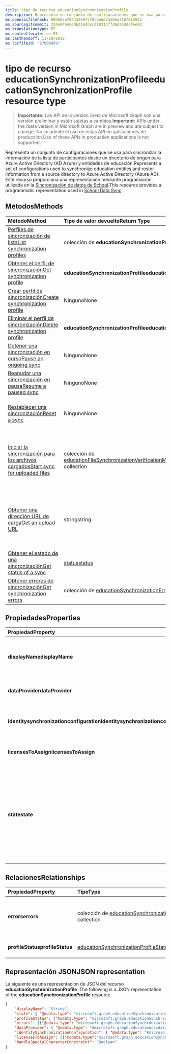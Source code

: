 ```yaml
---
title: tipo de recurso educationSynchronizationProfile
description: Representa un conjunto de configuraciones que se usa para sincronizar la información de la lista de participantes desde un directorio de origen para Azure Active Directory (AD Azure) y entidades de educación. Este recurso proporciona una representación mediante programación utilizada en la sincronización de datos de School.
ms.openlocfilehash: 89b605a7044526975f8caa6d7a1b6a716f012921
ms.sourcegitcommit: 334e84b4aed63162bcc31831cffd6d363dafee02
ms.translationtype: MT
ms.contentlocale: es-ES
ms.lasthandoff: 11/29/2018
ms.locfileid: "27090459"
---
```

# <a name="educationsynchronizationprofile-resource-type"></a><span data-ttu-id="59b9d-104">tipo de recurso educationSynchronizationProfile</span><span class="sxs-lookup"><span data-stu-id="59b9d-104">educationSynchronizationProfile resource type</span></span>

> <span data-ttu-id="59b9d-105">**Importante:** Las API de la versión /beta de Microsoft Graph son una versión preliminar y están sujetas a cambios.</span><span class="sxs-lookup"><span data-stu-id="59b9d-105">**Important:** APIs under the /beta version in Microsoft Graph are in preview and are subject to change.</span></span> <span data-ttu-id="59b9d-106">No se admite el uso de estas API en aplicaciones de producción.</span><span class="sxs-lookup"><span data-stu-id="59b9d-106">Use of these APIs in production applications is not supported.</span></span>

<span data-ttu-id="59b9d-107">Representa un conjunto de configuraciones que se usa para sincronizar la información de la lista de participantes desde un directorio de origen para Azure Active Directory (AD Azure) y entidades de educación.</span><span class="sxs-lookup"><span data-stu-id="59b9d-107">Represents a set of configurations used to synchronize education entities and roster information from a source directory to Azure Active Directory (Azure AD).</span></span> <span data-ttu-id="59b9d-108">Este recurso proporciona una representación mediante programación utilizada en la [Sincronización de datos de School](https://sds.microsoft.com).</span><span class="sxs-lookup"><span data-stu-id="59b9d-108">This resource provides a programmatic representation used in [School Data Sync](https://sds.microsoft.com).</span></span>

## <a name="methods"></a><span data-ttu-id="59b9d-109">Métodos</span><span class="sxs-lookup"><span data-stu-id="59b9d-109">Methods</span></span>

| <span data-ttu-id="59b9d-110">Método</span><span class="sxs-lookup"><span data-stu-id="59b9d-110">Method</span></span> | <span data-ttu-id="59b9d-111">Tipo de valor devuelto</span><span class="sxs-lookup"><span data-stu-id="59b9d-111">Return Type</span></span> | <span data-ttu-id="59b9d-112">Descripción</span><span class="sxs-lookup"><span data-stu-id="59b9d-112">Description</span></span> |
|:-|:-|:-|
| [<span data-ttu-id="59b9d-113">Perfiles de sincronización de lista</span><span class="sxs-lookup"><span data-stu-id="59b9d-113">List synchronization profiles</span></span>](../api/educationsynchronizationprofile-list.md) | <span data-ttu-id="59b9d-114">colección de **educationSynchronizationProfile**</span><span class="sxs-lookup"><span data-stu-id="59b9d-114">**educationSynchronizationProfile** collection</span></span> | <span data-ttu-id="59b9d-115">Obtener una lista de todos los perfiles de sincronización en el inquilino.</span><span class="sxs-lookup"><span data-stu-id="59b9d-115">Get a list of all the synchronization profiles in the tenant.</span></span> |
| [<span data-ttu-id="59b9d-116">Obtener el perfil de sincronización</span><span class="sxs-lookup"><span data-stu-id="59b9d-116">Get synchronization profile</span></span>](../api/educationsynchronizationprofile-get.md) | <span data-ttu-id="59b9d-117">**educationSynchronizationProfile**</span><span class="sxs-lookup"><span data-stu-id="59b9d-117">**educationSynchronizationProfile**</span></span> | <span data-ttu-id="59b9d-118">Recuperar un perfil específico especifica el identificador de perfil.</span><span class="sxs-lookup"><span data-stu-id="59b9d-118">Retrieve a specific profile given the profile identifier.</span></span> |
| [<span data-ttu-id="59b9d-119">Crear perfil de sincronización</span><span class="sxs-lookup"><span data-stu-id="59b9d-119">Create synchronization profile</span></span>](../api/educationsynchronizationprofile-post.md) | <span data-ttu-id="59b9d-120">Ninguno</span><span class="sxs-lookup"><span data-stu-id="59b9d-120">None</span></span> | <span data-ttu-id="59b9d-121">Crear un nuevo perfil de sincronización.</span><span class="sxs-lookup"><span data-stu-id="59b9d-121">Create a new synchronization profile.</span></span> |
| [<span data-ttu-id="59b9d-122">Eliminar el perfil de sincronización</span><span class="sxs-lookup"><span data-stu-id="59b9d-122">Delete synchronization profile</span></span>](../api/educationsynchronizationprofile-delete.md) | <span data-ttu-id="59b9d-123">**educationSynchronizationProfile**</span><span class="sxs-lookup"><span data-stu-id="59b9d-123">**educationSynchronizationProfile**</span></span> | <span data-ttu-id="59b9d-124">Eliminar un perfil específico especifica el identificador de perfil.</span><span class="sxs-lookup"><span data-stu-id="59b9d-124">Delete a specific profile given the profile identifier.</span></span> |
| [<span data-ttu-id="59b9d-125">Detener una sincronización en curso</span><span class="sxs-lookup"><span data-stu-id="59b9d-125">Pause an ongoing sync</span></span>](../api/educationsynchronizationprofile-pause.md) | <span data-ttu-id="59b9d-126">Ninguno</span><span class="sxs-lookup"><span data-stu-id="59b9d-126">None</span></span> | <span data-ttu-id="59b9d-127">Detener una sincronización en curso.</span><span class="sxs-lookup"><span data-stu-id="59b9d-127">Pause an ongoing synchronization.</span></span> |
| [<span data-ttu-id="59b9d-128">Reanudar una sincronización en pausa</span><span class="sxs-lookup"><span data-stu-id="59b9d-128">Resume a paused sync</span></span>](../api/educationsynchronizationprofile-resume.md) | <span data-ttu-id="59b9d-129">Ninguno</span><span class="sxs-lookup"><span data-stu-id="59b9d-129">None</span></span> | <span data-ttu-id="59b9d-130">Reanudar una sincronización en pausa.</span><span class="sxs-lookup"><span data-stu-id="59b9d-130">Resume a paused synchronization.</span></span> |
| [<span data-ttu-id="59b9d-131">Restablecer una sincronización</span><span class="sxs-lookup"><span data-stu-id="59b9d-131">Reset a sync</span></span>](../api/educationsynchronizationprofile-reset.md) | <span data-ttu-id="59b9d-132">Ninguno</span><span class="sxs-lookup"><span data-stu-id="59b9d-132">None</span></span> | <span data-ttu-id="59b9d-133">Restablecer el estado de los perfiles y reinicie la sincronización.</span><span class="sxs-lookup"><span data-stu-id="59b9d-133">Reset the state of the profile and restart synchronization.</span></span> |
| [<span data-ttu-id="59b9d-134">Iniciar la sincronización para los archivos cargados</span><span class="sxs-lookup"><span data-stu-id="59b9d-134">Start sync for uploaded files</span></span>](../api/educationsynchronizationprofile-start.md) | <span data-ttu-id="59b9d-135">colección de [educationFileSynchronizationVerificationMessage](educationfilesynchronizationverificationmessage.md)</span><span class="sxs-lookup"><span data-stu-id="59b9d-135">[educationFileSynchronizationVerificationMessage](educationfilesynchronizationverificationmessage.md) collection</span></span>| <span data-ttu-id="59b9d-136">Compruebe los archivos de origen que se cargan e iniciar la sincronización.</span><span class="sxs-lookup"><span data-stu-id="59b9d-136">Verify the uploaded source files and start synchronization.</span></span> <span data-ttu-id="59b9d-137">Sólo se aplica cuando el proveedor de datos es [educationCsvDataProvider](educationcsvdataprovider.md).</span><span class="sxs-lookup"><span data-stu-id="59b9d-137">Applies only when the data provider is [educationCsvDataProvider](educationcsvdataprovider.md).</span></span> |
| [<span data-ttu-id="59b9d-138">Obtener una dirección URL de carga</span><span class="sxs-lookup"><span data-stu-id="59b9d-138">Get an upload URL</span></span>](../api/educationsynchronizationprofile-uploadurl.md) | <span data-ttu-id="59b9d-139">string</span><span class="sxs-lookup"><span data-stu-id="59b9d-139">string</span></span> | <span data-ttu-id="59b9d-140">Devolver la dirección URL de corta duración para cargar los archivos de datos CSV.</span><span class="sxs-lookup"><span data-stu-id="59b9d-140">Return the short-lived URL to upload CSV data files.</span></span> <span data-ttu-id="59b9d-141">Sólo se aplica cuando el proveedor de datos es [educationCsvDataProvider](educationcsvdataprovider.md).</span><span class="sxs-lookup"><span data-stu-id="59b9d-141">Applies only when the data provider is [educationCsvDataProvider](educationcsvdataprovider.md).</span></span> |
| [<span data-ttu-id="59b9d-142">Obtener el estado de una sincronización</span><span class="sxs-lookup"><span data-stu-id="59b9d-142">Get status of a sync</span></span>](../api/educationsynchronizationprofilestatus-get.md) | [<span data-ttu-id="59b9d-143">status</span><span class="sxs-lookup"><span data-stu-id="59b9d-143">status</span></span>](educationsynchronizationprofilestatus.md) | <span data-ttu-id="59b9d-144">Devolver el estado de un perfil de sincronización específica.</span><span class="sxs-lookup"><span data-stu-id="59b9d-144">Return the status of a specific synchronization profile.</span></span> |
| [<span data-ttu-id="59b9d-145">Obtener errores de sincronización</span><span class="sxs-lookup"><span data-stu-id="59b9d-145">Get synchronization errors</span></span>](../api/educationsynchronizationerrors-get.md) | <span data-ttu-id="59b9d-146">colección de [educationSynchronizationError](educationsynchronizationerror.md)</span><span class="sxs-lookup"><span data-stu-id="59b9d-146">[educationSynchronizationError](educationsynchronizationerror.md) collection</span></span>| <span data-ttu-id="59b9d-147">Obtener todos los errores generados durante la sincronización.</span><span class="sxs-lookup"><span data-stu-id="59b9d-147">Get all the errors generated during synchronization.</span></span> |

## <a name="properties"></a><span data-ttu-id="59b9d-148">Propiedades</span><span class="sxs-lookup"><span data-stu-id="59b9d-148">Properties</span></span>

| <span data-ttu-id="59b9d-149">Propiedad</span><span class="sxs-lookup"><span data-stu-id="59b9d-149">Property</span></span> | <span data-ttu-id="59b9d-150">Tipo</span><span class="sxs-lookup"><span data-stu-id="59b9d-150">Type</span></span> | <span data-ttu-id="59b9d-151">Descripción</span><span class="sxs-lookup"><span data-stu-id="59b9d-151">Description</span></span> |
|:-|:-|:-|
| <span data-ttu-id="59b9d-152">**displayName**</span><span class="sxs-lookup"><span data-stu-id="59b9d-152">**displayName**</span></span> | <span data-ttu-id="59b9d-153">string</span><span class="sxs-lookup"><span data-stu-id="59b9d-153">string</span></span> |  <span data-ttu-id="59b9d-154">Nombre del perfil de configuración para la sincronización de identidades.</span><span class="sxs-lookup"><span data-stu-id="59b9d-154">Name of the configuration profile for syncing identities.</span></span>         |
| <span data-ttu-id="59b9d-155">**dataProvider**</span><span class="sxs-lookup"><span data-stu-id="59b9d-155">**dataProvider**</span></span> | [<span data-ttu-id="59b9d-156">educationSynchronizationDataProvider</span><span class="sxs-lookup"><span data-stu-id="59b9d-156">educationSynchronizationDataProvider</span></span>](educationsynchronizationdataprovider.md) |  <span data-ttu-id="59b9d-157">El proveedor de datos utilizado para el perfil.</span><span class="sxs-lookup"><span data-stu-id="59b9d-157">The data provider used for the profile.</span></span>         |
| <span data-ttu-id="59b9d-158">**identitysynchronizationconfiguration**</span><span class="sxs-lookup"><span data-stu-id="59b9d-158">**identitysynchronizationconfiguration**</span></span> | [<span data-ttu-id="59b9d-159">educationIdentitySynchronizationConfiguration</span><span class="sxs-lookup"><span data-stu-id="59b9d-159">educationIdentitySynchronizationConfiguration</span></span>](educationidentitysynchronizationconfiguration.md) | <span data-ttu-id="59b9d-160">Configuración de [creación](educationidentitycreationconfiguration.md) o [coincidentes](educationidentitymatchingconfiguration.md) de identidad.</span><span class="sxs-lookup"><span data-stu-id="59b9d-160">Identity [creation](educationidentitycreationconfiguration.md) or [matching](educationidentitymatchingconfiguration.md) configuration .</span></span>        |
| <span data-ttu-id="59b9d-161">**licensesToAssign**</span><span class="sxs-lookup"><span data-stu-id="59b9d-161">**licensesToAssign**</span></span> | <span data-ttu-id="59b9d-162">colección de [educationSynchronizationLicenseAssignment](educationsynchronizationlicenseassignment.md)</span><span class="sxs-lookup"><span data-stu-id="59b9d-162">[educationSynchronizationLicenseAssignment](educationsynchronizationlicenseassignment.md) collection</span></span>|  <span data-ttu-id="59b9d-163">Configuración de licencia del programa de instalación.</span><span class="sxs-lookup"><span data-stu-id="59b9d-163">License setup configuration.</span></span>        |
| <span data-ttu-id="59b9d-164">**state**</span><span class="sxs-lookup"><span data-stu-id="59b9d-164">**state**</span></span> | <span data-ttu-id="59b9d-165">string</span><span class="sxs-lookup"><span data-stu-id="59b9d-165">string</span></span> |  <span data-ttu-id="59b9d-166">El estado de los perfiles.</span><span class="sxs-lookup"><span data-stu-id="59b9d-166">The state of the profile.</span></span> <span data-ttu-id="59b9d-167">Los valores posibles son: `provisioning`, `provisioned`, `provisioningFailed`, `deleting` y `deletionFailed`.</span><span class="sxs-lookup"><span data-stu-id="59b9d-167">Possible values are: `provisioning`, `provisioned`, `provisioningFailed`, `deleting`, `deletionFailed`.</span></span>          |

## <a name="relationships"></a><span data-ttu-id="59b9d-168">Relaciones</span><span class="sxs-lookup"><span data-stu-id="59b9d-168">Relationships</span></span>

| <span data-ttu-id="59b9d-169">Propiedad</span><span class="sxs-lookup"><span data-stu-id="59b9d-169">Property</span></span> | <span data-ttu-id="59b9d-170">Tipo</span><span class="sxs-lookup"><span data-stu-id="59b9d-170">Type</span></span> | <span data-ttu-id="59b9d-171">Descripción</span><span class="sxs-lookup"><span data-stu-id="59b9d-171">Description</span></span> |
|:-|:-|:-|
| <span data-ttu-id="59b9d-172">**errors**</span><span class="sxs-lookup"><span data-stu-id="59b9d-172">**errors**</span></span> | <span data-ttu-id="59b9d-173">colección de [educationSynchronizationError](educationsynchronizationerror.md)</span><span class="sxs-lookup"><span data-stu-id="59b9d-173">[educationSynchronizationError](educationsynchronizationerror.md) collection</span></span>| <span data-ttu-id="59b9d-174">Todos los errores asociados a este perfil de sincronización.</span><span class="sxs-lookup"><span data-stu-id="59b9d-174">All errors associated with this synchronization profile.</span></span> |
| <span data-ttu-id="59b9d-175">**profileStatus**</span><span class="sxs-lookup"><span data-stu-id="59b9d-175">**profileStatus**</span></span> | [<span data-ttu-id="59b9d-176">educationSynchronizationProfileStatus</span><span class="sxs-lookup"><span data-stu-id="59b9d-176">educationSynchronizationProfileStatus</span></span>](educationsynchronizationprofilestatus.md) | <span data-ttu-id="59b9d-177">El estado de sincronización.</span><span class="sxs-lookup"><span data-stu-id="59b9d-177">The synchronization status.</span></span> |

## <a name="json-representation"></a><span data-ttu-id="59b9d-178">Representación JSON</span><span class="sxs-lookup"><span data-stu-id="59b9d-178">JSON representation</span></span>
<span data-ttu-id="59b9d-179">La siguiente es una representación de JSON del recurso **educationSynchronizationProfile** .</span><span class="sxs-lookup"><span data-stu-id="59b9d-179">The following is a JSON representation of the **educationSynchronizationProfile** resource.</span></span>

<!-- {
  "blockType": "resource",
  "optionalProperties": [

  ],
  "@odata.type": "#microsoft.graph.educationSynchronizationProfile"
}-->

```json
{
    "displayName": "String",
    "state": { "@odata.type": "microsoft.graph.educationSynchronizationProfileState" },
    "profileStatus": {"@odata.type": "microsoft.graph.educationSynchronizationProfileStatus"},
    "errors": [{"@odata.type": "microsoft.graph.educationSynchronizationProfileStatus" }],
    "dataProvider": { "@odata.type": "#microsoft.graph.educationcsvdataprovider" },
    "identitySynchronizationConfiguration": { "@odata.type": "#microsoft.graph.educationIdentitySynchronizationConfiguration" },
    "licensesToAssign": [{"@odata.type":"microsoft.graph.educationSynchronizationLicenseAssignment"}],
    "handleSpecialCharacterConstraint": "Boolean"
}
```
